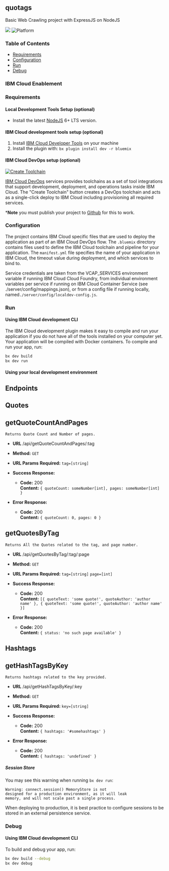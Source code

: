 ## quotags

Basic Web Crawling project with ExpressJS on NodeJS

[![](https://img.shields.io/badge/IBM%20Cloud-powered-blue.svg)](https://bluemix.net)
![Platform](https://img.shields.io/badge/platform-NODE-lightgrey.svg?style=flat)

### Table of Contents
* [Requirements](#requirements)
* [Configuration](#configuration)
* [Run](#run)
* [Debug](#debug)



<a name="enablement"></a>
### IBM Cloud Enablement

<a name="requirements"></a>
### Requirements
#### Local Development Tools Setup (optional)

- Install the latest [NodeJS](https://nodejs.org/en/download/) 6+ LTS version.

#### IBM Cloud development tools setup (optional)

1. Install [IBM Cloud Developer Tools](https://console.bluemix.net/docs/cli/idt/setting_up_idt.html#add-cli) on your machine  
2. Install the plugin with: `bx plugin install dev -r bluemix`


#### IBM Cloud DevOps setup (optional)

[![Create Toolchain](https://console.ng.bluemix.net/devops/graphics/create_toolchain_button.png)](https://console.ng.bluemix.net/devops/setup/deploy/)

[IBM Cloud DevOps](https://www.ibm.com/cloud-computing/bluemix/devops) services provides toolchains as a set of tool integrations that support development, deployment, and operations tasks inside IBM Cloud. The "Create Toolchain" button creates a DevOps toolchain and acts as a single-click deploy to IBM Cloud including provisioning all required services. 

***Note** you must publish your project to [Github](https://github.com/) for this to work.



<a name="configuration"></a>
### Configuration

The project contains IBM Cloud specific files that are used to deploy the application as part of an IBM Cloud DevOps flow. The `.bluemix` directory contains files used to define the IBM Cloud toolchain and pipeline for your application. The `manifest.yml` file specifies the name of your application in IBM Cloud, the timeout value during deployment, and which services to bind to.

Service credentials are taken from the VCAP_SERVICES environment variable if running IBM Cloud Cloud Foundry, from individual environment variables per service if running on IBM Cloud Container Service (see ./server/config/mappings.json), or from a config file if running locally, named`./server/config/localdev-config.js`.


<a name="run"></a>
### Run
#### Using IBM Cloud development CLI
The IBM Cloud development plugin makes it easy to compile and run your application if you do not have all of the tools installed on your computer yet. Your application will be compiled with Docker containers. To compile and run your app, run:

```bash
bx dev build
bx dev run
```


#### Using your local development environment



## Endpoints
## Quotes
**getQuoteCountAndPages**
----
    Returns Quote Count and Number of pages.
* **URL**
  /api/getQuoteCountAndPages/:tag
* **Method:**
  `GET`
*  **URL Params**
   **Required:**
   `tag=[string]`

* **Success Response:**
  * **Code:** 200 <br />
    **Content:** `{ quoteCount: someNumber[int], pages: someNumber[int] }`
 
* **Error Response:**
  * **Code:** 200 <br />
    **Content:** `{ quoteCount: 0, pages: 0 }`

**getQuotesByTag**
----
    Returns All the Quotes related to the tag, and page number.
* **URL**
  /api/getQuotesByTag/:tag/:page
* **Method:**
  `GET`
*  **URL Params**
   **Required:**
   `tag=[string]`
   `page=[int]`

* **Success Response:**
  * **Code:** 200 <br />
    **Content:** `[{ quoteText: 'some quote!', quoteAuthor: 'author name' }, { quoteText: 'some quote!', quoteAuthor: 'author name' }]`
 
* **Error Response:**
  * **Code:** 200 <br />
    **Content:** `{ status: 'no such page available' }`

## Hashtags
**getHashTagsByKey**
----
    Returns hashtags related to the key provided.
* **URL**
  /api/getHashTagsByKey/:key
* **Method:**
  `GET`
*  **URL Params**
   **Required:**
   `key=[string]`

* **Success Response:**
  * **Code:** 200 <br />
    **Content:** `{ hashtags: '#somehashtags' }`
 
* **Error Response:**
  * **Code:** 200 <br />
    **Content:** `{ hashtags: 'undefined' }`


##### Session Store
You may see this warning when running `bx dev run`:
```
Warning: connect.session() MemoryStore is not
designed for a production environment, as it will leak
memory, and will not scale past a single process.
```
When deploying to production, it is best practice to configure sessions to be stored in an external persistence service.


<a name="debug"></a>
### Debug

#### Using IBM Cloud development CLI
To build and debug your app, run:
```bash
bx dev build --debug
bx dev debug
```
